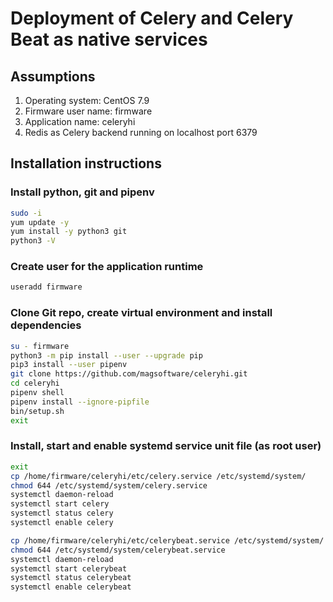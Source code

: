 # Deployment of Celery and Celery Beat as native services

## Assumptions
1. Operating system:   CentOS 7.9
1. Firmware user name: firmware
1. Application name:   celeryhi
1. Redis as Celery backend running on localhost port 6379

## Installation instructions

### Install python, git and pipenv
```bash
sudo -i
yum update -y
yum install -y python3 git
python3 -V
```

### Create user for the application runtime
```bash
useradd firmware
```

### Clone Git repo, create virtual environment and install dependencies
```bash
su - firmware
python3 -m pip install --user --upgrade pip
pip3 install --user pipenv
git clone https://github.com/magsoftware/celeryhi.git
cd celeryhi
pipenv shell
pipenv install --ignore-pipfile
bin/setup.sh
exit
```

### Install, start and enable systemd service unit file (as root user)
```bash
exit
cp /home/firmware/celeryhi/etc/celery.service /etc/systemd/system/
chmod 644 /etc/systemd/system/celery.service
systemctl daemon-reload
systemctl start celery
systemctl status celery
systemctl enable celery

cp /home/firmware/celeryhi/etc/celerybeat.service /etc/systemd/system/
chmod 644 /etc/systemd/system/celerybeat.service
systemctl daemon-reload
systemctl start celerybeat
systemctl status celerybeat
systemctl enable celerybeat
```
